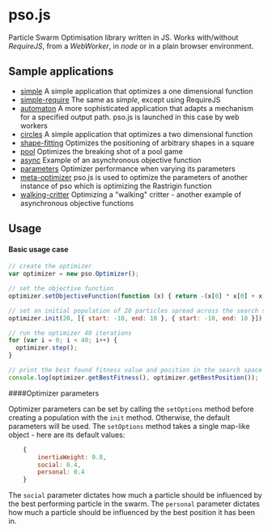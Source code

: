 pso.js
======

Particle Swarm Optimisation library written in JS. Works with/without *RequireJS*, from a *WebWorker*, in *node* or in a plain browser environment.

Sample applications
-------------------

+ [simple](http://adrianton3.github.io/pso.js/examples/simple/simple.html) A simple application that optimizes a one dimensional function
+ [simple-require](http://adrianton3.github.io/pso.js/examples/simple_require/simple_require.html) The same as *simple*, except using RequireJS
+ [automaton](http://adrianton3.github.io/pso.js/examples/automaton/automaton.html) A more sophisticated application that adapts a mechanism for a specified output path.
pso.js is launched in this case by web workers
+ [circles](http://adrianton3.github.io/pso.js/examples/circles/circles.html) A simple application that optimizes a two dimensional function
+ [shape-fitting](http://adrianton3.github.io/pso.js/examples/shape-fitting/shape-fitting.html) Optimizes the positioning of arbitrary shapes in a square
+ [pool](http://adrianton3.github.io/pso.js/examples/pool/pool.html) Optimizes the breaking shot of a pool game
+ [async](http://adrianton3.github.io/pso.js/examples/async/async.html) Example of an asynchronous objective function
+ [parameters](http://adrianton3.github.io/pso.js/examples/parameters/parameters.html) Optimizer performance when varying its parameters
+ [meta-optimizer](http://adrianton3.github.io/pso.js/examples/meta/meta.html) pso.js is used to optimize the parameters of another instance of pso which is optimizing the Rastrigin function
+ [walking-critter](http://adrianton3.github.io/pso.js/examples/walker/walker.html) Optimizing a "walking" critter - another example of asynchronous objective functions

Usage
-----

#### Basic usage case

```javascript
// create the optimizer
var optimizer = new pso.Optimizer();

// set the objective function
optimizer.setObjectiveFunction(function (x) { return -(x[0] * x[0] + x[1] * x[1]); });

// set an initial population of 20 particles spread across the search space *[-10, 10] x [-10, 10]* 
optimizer.init(20, [{ start: -10, end: 10 }, { start: -10, end: 10 }]);

// run the optimizer 40 iterations
for (var i = 0; i < 40; i++) {
  optimizer.step();
}

// print the best found fitness value and position in the search space
console.log(optimizer.getBestFitness(), optimizer.getBestPosition());
```

####Optimizer parameters

Optimizer parameters can be set by calling the `setOptions` method before creating a population with the `init` method. Otherwise, the default parameters will be used.
The `setOptions` method takes a single map-like object - here are its default values:

```javascript
	{
		inertiaWeight: 0.8,
		social: 0.4,
		personal: 0.4
	}
```
 
The `social` parameter dictates how much a particle should be influenced by the best performing particle in the swarm.
The `personal` parameter dictates how much a particle should be influenced by the best position it has been in.